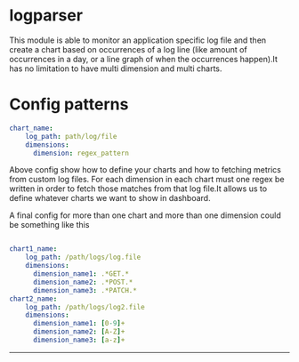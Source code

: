 # logparser

This module is able to monitor an application specific log file and then create a chart based on occurrences of a log line (like amount of occurrences in a day, or a line graph of when the occurrences happen).It has no limitation to have multi dimension and multi charts.

# Config patterns

```yaml
chart_name:
    log_path: path/log/file
    dimensions:
      dimension: regex_pattern
```

Above config show how to define your charts and how to fetching metrics from custom log files.
For each dimension in each chart must one regex be written in order to fetch those matches from that log file.It allows us to define whatever charts we want to show in dashboard.

A final config for more than one chart and more than one dimension could be something like this

```yaml

chart1_name:
    log_path: /path/logs/log.file
    dimensions:
      dimension_name1: .*GET.*
      dimension_name2: .*POST.*
      dimension_name3: .*PATCH.*
chart2_name:
    log_path: /path/logs/log2.file
    dimensions:
      dimension_name1: [0-9]+
      dimension_name2: [A-Z]+
      dimension_name3: [a-z]+

```


---
